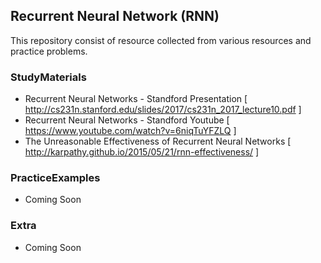 ## Recurrent Neural Network (RNN)
This repository consist of resource collected from various resources and practice problems.

### StudyMaterials
  * Recurrent Neural Networks - Standford Presentation 
  [ http://cs231n.stanford.edu/slides/2017/cs231n_2017_lecture10.pdf ]
  * Recurrent Neural Networks - Standford Youtube 
  [ https://www.youtube.com/watch?v=6niqTuYFZLQ ]
  * The Unreasonable Effectiveness of Recurrent Neural Networks
  [ http://karpathy.github.io/2015/05/21/rnn-effectiveness/ ]
  
### PracticeExamples
  * Coming Soon

### Extra
  * Coming Soon
